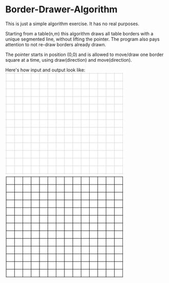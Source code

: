 # Border-Drawer-Algorithm

This is just a simple algorithm exercise. It has no real purposes.

Starting from a table(n,m) this algorithm draws all table borders with a unique segmented line, without lifting the pointer. The program also pays attention to not re-draw borders already drawn.

The pointer starts in position (0,0) and is allowed to move/draw one border square at a time, using draw(direction) and move(direction).

Here's how input and output look like:
![Input](input.png?raw=true) ![Output](output.png?raw=true)
